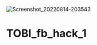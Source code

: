 ![Screenshot_20220814-203543](https://user-images.githubusercontent.com/110269240/184538755-51520754-8f06-4b4e-946d-96192ea829c7.png)
# TOBI_fb_hack_1
